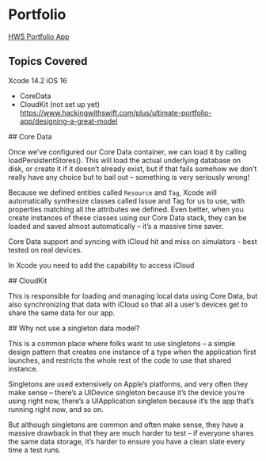 # Portfolio

[HWS Portfolio App](https://www.hackingwithswift.com/plus/ultimate-portfolio-app)

## Topics Covered

Xcode 14.2 iOS 16

- CoreData
- CloudKit (not set up yet) https://www.hackingwithswift.com/plus/ultimate-portfolio-app/designing-a-great-model

## Core Data

Once we’ve configured our Core Data container, we can load it by calling loadPersistentStores(). This will load the actual underlying database on disk, or create it if it doesn’t already exist, but if that fails somehow we don’t really have any choice but to bail out – something is very seriously wrong!

Because we defined entities called `Resource` and `Tag`, Xcode will automatically synthesize classes called Issue and Tag for us to use, with properties matching all the attributes we defined. Even better, when you create instances of these classes using our Core Data stack, they can be loaded and saved almost automatically – it’s a massive time saver.

Core Data support and syncing with iCloud hit and miss on simulators - best tested on real devices.

In Xcode you need to add the capability to access iCloud

## CloudKit

This is responsible for loading and managing local data using Core Data, but also synchronizing that data with iCloud so that all a user’s devices get to share the same data for our app.

## Why not use a singleton data model?

This is a common place where folks want to use singletons – a simple design pattern that creates one instance of a type when the application first launches, and restricts the whole rest of the code to use that shared instance.

Singletons are used extensively on Apple’s platforms, and very often they make sense – there’s a UIDevice singleton because it’s the device you’re using right now, there’s a UIApplication singleton because it’s the app that’s running right now, and so on.

But although singletons are common and often make sense, they have a massive drawback in that they are much harder to test – if everyone shares the same data storage, it’s harder to ensure you have a clean slate every time a test runs.

